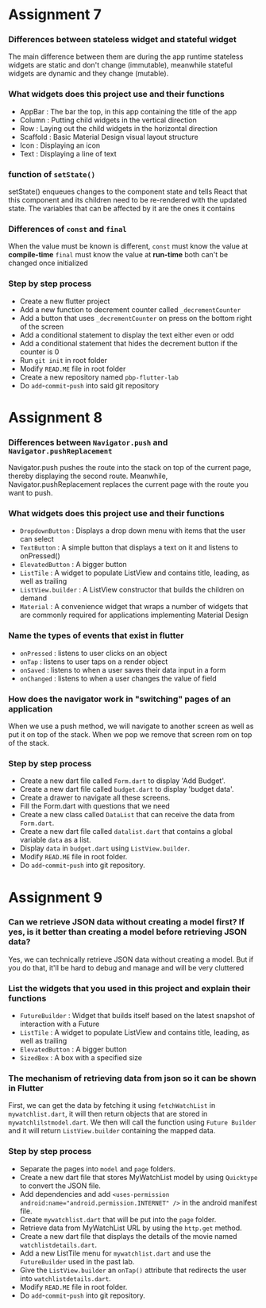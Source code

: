 # Assignment 7

### Differences between stateless widget and stateful widget
The main difference between them are during the app runtime
stateless widgets are static and don't change (immutable), 
meanwhile stateful widgets are dynamic and they change (mutable).

### What widgets does this project use and their functions
- AppBar : The bar the top, in this app containing the title of the app
- Column : Putting child widgets in the vertical direction
- Row : Laying out the child widgets in the horizontal direction
- Scaffold : Basic Material Design visual layout structure
- Icon : Displaying an icon
- Text : Displaying a line of text

### function of `setState()`
setState() enqueues changes to the component state and tells React that this component and its children need to be re-rendered with the updated state.
The variables that can be affected by it are the ones it contains

### Differences of `const` and `final`
When the value must be known is different,
`const` must know the value at **compile-time**
`final` must know the value at **run-time**
both can't be changed once initialized

### Step by step process
- Create a new flutter project
- Add a new function to decrement counter called `_decrementCounter`
- Add a button that uses `_decrementCounter` on press on the bottom right of the screen
- Add a conditional statement to display the text either even or odd
- Add a conditional statement that hides the decrement button if the counter is 0
- Run `git init` in root folder
- Modify `READ.ME` file in root folder
- Create a new repository named `pbp-flutter-lab`
- Do `add`-`commit`-`push` into said git repository

# Assignment 8

### Differences between `Navigator.push` and `Navigator.pushReplacement`
Navigator.push pushes the route into the stack on top of the current page, thereby displaying the second route.
Meanwhile, Navigator.pushReplacement replaces the current page with the route you want to push.

### What widgets does this project use and their functions
- `DropdownButton` : Displays a drop down menu with items that the user can select
- `TextButton` : A simple button that displays a text on it and listens to onPressed()
- `ElevatedButton` : A bigger button
- `ListTile` : A widget to populate ListView and contains title, leading, as well as trailing
- `ListView.builder` : A ListView constructor that builds the children on demand
- `Material` : A convenience widget that wraps a number of widgets that are commonly required for applications implementing Material Design

### Name the types of events that exist in flutter
- `onPressed` : listens to user clicks on an object
- `onTap` : listens to user taps on a render object
- `onSaved` : listens to when a user saves their data input in a form
- `onChanged` : listens to when a user changes the value of field

### How does the navigator work in "switching" pages of an application
When we use a push method, we will navigate to another screen as well as put it on top of the stack.
When we pop we remove that screen rom on top of the stack.

### Step by step process
- Create a new dart file called `Form.dart` to display 'Add Budget'.
- Create a new dart file called `budget.dart` to display 'budget data'.
- Create a drawer to navigate all these screens.
- Fill the Form.dart with questions that we need
- Create a new class called `DataList` that can receive the data from `Form.dart`.
- Create a new dart file called `datalist.dart` that contains a global variable `data` as a list.
- Display `data` in `budget.dart` using `ListView.builder`.
- Modify `READ.ME` file in root folder.
- Do `add`-`commit`-`push` into git repository.

# Assignment 9

### Can we retrieve JSON data without creating a model first? If yes, is it better than creating a model before retrieving JSON data?
Yes, we can technically retrieve JSON data without creating a model. But if you do that, it'll be hard to debug and manage and will be very cluttered

### List the widgets that you used in this project and explain their functions
- `FutureBuilder` : Widget that builds itself based on the latest snapshot of interaction with a Future
- `ListTile` : A widget to populate ListView and contains title, leading, as well as trailing
- `ElevatedButton` : A bigger button
- `SizedBox` : A box with a specified size

### The mechanism of retrieving data from json so it can be shown in Flutter
First, we can get the data by fetching it using `fetchWatchList` in `mywatchlist.dart`, it will then return objects that are stored in `mywatchlilstmodel.dart`. We then will call the function using `Future Builder` and it will return `ListView.builder` containing the mapped data.

### Step by step process
- Separate the pages into `model` and `page` folders.
- Create a new dart file that stores MyWatchList model by using `Quicktype` to convert the JSON file.
- Add dependencies and add `<uses-permission android:name="android.permission.INTERNET" />` in the android manifest file.
- Create `mywatchlist.dart` that will be put into the `page` folder.
- Retrieve data from MyWatchList URL by using the `http.get` method.
- Create a new dart file that displays the details of the movie named `watchlistdetails.dart`.
- Add a new ListTile menu for `mywatchlist.dart` and use the `FutureBuilder` used in the past lab.
- Give the `ListView.builder` an `onTap()` attribute that redirects the user into `watchlistdetails.dart`.
- Modify `READ.ME` file in root folder.
- Do `add`-`commit`-`push` into git repository.